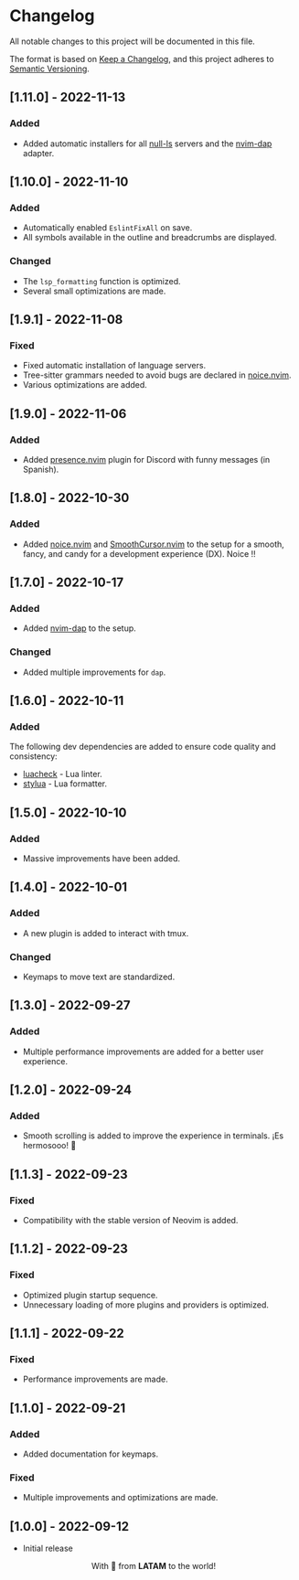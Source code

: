 # Changelog

All notable changes to this project will be documented in this file.

The format is based on [Keep a Changelog](https://keepachangelog.com/en/1.0.0/), and this project adheres to [Semantic Versioning](https://semver.org/spec/v2.0.0.html).

## [1.11.0] - 2022-11-13

### Added

- Added automatic installers for all [null-ls](https://github.com/jayp0521/mason-null-ls.nvim) servers and the [nvim-dap](https://github.com/jayp0521/mason-nvim-dap) adapter.

## [1.10.0] - 2022-11-10

### Added

- Automatically enabled `EslintFixAll` on save.
- All symbols available in the outline and breadcrumbs are displayed.

### Changed

- The `lsp_formatting` function is optimized.
- Several small optimizations are made.

## [1.9.1] - 2022-11-08

### Fixed

- Fixed automatic installation of language servers.
- Tree-sitter grammars needed to avoid bugs are declared in [noice.nvim](https://github.com/folke/noice.nvim).
- Various optimizations are added.

## [1.9.0] - 2022-11-06

### Added

- Added [presence.nvim](https://github.com/andweeb/presence.nvim) plugin for Discord with funny messages (in Spanish).

## [1.8.0] - 2022-10-30

### Added

- Added [noice.nvim](https://github.com/folke/noice.nvim) and [SmoothCursor.nvim](https://github.com/gen740/SmoothCursor.nvim) to the setup for a smooth, fancy, and candy for a development experience (DX). Noice !!

## [1.7.0] - 2022-10-17

### Added

- Added [nvim-dap](https://github.com/mfussenegger/nvim-dap) to the setup.

### Changed

- Added multiple improvements for `dap`.

## [1.6.0] - 2022-10-11

### Added

The following dev dependencies are added to ensure code quality and consistency:

- [luacheck](https://github.com/lunarmodules/luacheck) - Lua linter.
- [stylua](https://github.com/JohnnyMorganz/StyLua) - Lua formatter.

## [1.5.0] - 2022-10-10

### Added

- Massive improvements have been added.

## [1.4.0] - 2022-10-01

### Added

- A new plugin is added to interact with tmux.

### Changed

- Keymaps to move text are standardized.

## [1.3.0] - 2022-09-27

### Added

- Multiple performance improvements are added for a better user experience.

## [1.2.0] - 2022-09-24

### Added

- Smooth scrolling is added to improve the experience in terminals. ¡Es hermosooo! 💖

## [1.1.3] - 2022-09-23

### Fixed

- Compatibility with the stable version of Neovim is added.

## [1.1.2] - 2022-09-23

### Fixed

- Optimized plugin startup sequence.
- Unnecessary loading of more plugins and providers is optimized.

## [1.1.1] - 2022-09-22

### Fixed

- Performance improvements are made.

## [1.1.0] - 2022-09-21

### Added

- Added documentation for keymaps.

### Fixed

- Multiple improvements and optimizations are made.

## [1.0.0] - 2022-09-12

- Initial release

<p align="center">With 💖 from <strong>LATAM</strong> to the world!</p>
